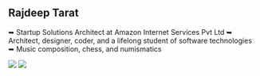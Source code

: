 ## Rajdeep Tarat
➥ Startup Solutions Architect at Amazon Internet Services Pvt Ltd
➥ Architect, designer, coder, and a lifelong student of software technologies
➥ Music composition, chess, and numismatics

[<img src="https://img.shields.io/badge/LinkedIn-blue?style=for-the-badge&&logo=linkedin">](linkedin.com/in/rajdeeptarat)
[<img src="https://img.shields.io/badge/Twitter-blue?style=for-the-badge&&logo=twitter">](twitter.com/rajdeeptarat)
